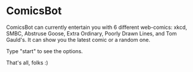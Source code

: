 # ComicsBot

ComicsBot can currently entertain you with 6 different web-comics: xkcd, SMBC, Abstruse Goose, Extra Ordinary, Poorly Drawn Lines, and Tom Gauld's.
It can show you the latest comic or a random one.

Type "start" to see the options.

That's all, folks :)
